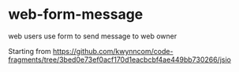 # web-form-message
web users use form to send message to web owner

Starting from https://github.com/kwynncom/code-fragments/tree/3bed0e73ef0acf170d1eacbcbf4ae449bb730266/jsio

